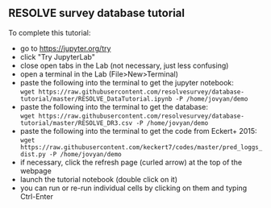 ## RESOLVE survey database tutorial

To complete this tutorial:

 * go to https://jupyter.org/try
 * click "Try JupyterLab"
 * close open tabs in the Lab (not necessary, just less confusing)
 * open a terminal in the Lab (File>New>Terminal)
 * paste the following into the terminal to get the jupyter notebook:<br/>
  `wget https://raw.githubusercontent.com/resolvesurvey/database-tutorial/master/RESOLVE_DataTutorial.ipynb -P /home/jovyan/demo`
 * paste the following into the terminal to get the database:<br/>
   `wget https://raw.githubusercontent.com/resolvesurvey/database-tutorial/master/RESOLVE_DR3.csv -P /home/jovyan/demo`
 * paste the following into the terminal to get the code from Eckert+ 2015:<br/>
   `wget https://raw.githubusercontent.com/keckert7/codes/master/pred_loggs_dist.py -P /home/jovyan/demo`
 * if necessary, click the refresh page (curled arrow) at the top of the webpage
 * launch the tutorial notebook (double click on it)
 * you can run or re-run individual cells by clicking on them and typing Ctrl-Enter
